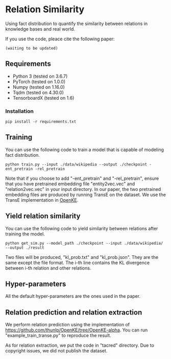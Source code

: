 # Relation Similarity

Using fact distribution to quantify the similarity between relations in knowledge bases and real world. 

If you use the code, pleace cite the following paper:

```
(waiting to be updated)
```

## Requirements

+ Python 3 (tested on 3.6.7)
+ PyTorch (tested on 1.0.0)
+ Numpy (tested on 1.16.0)
+ Tqdm (tested on 4.30.0)
+ TensorboardX (tested on 1.6)

### Installation

```
pip install -r requirements.txt
```

## Training

You can use the following code to train a model that is capable of modeling fact distribution.

```
python train.py --input ./data/wikipedia --output ./checkpoint -ent_pretrain -rel_pretrain 
```

Note that if you choose to add "-ent_pretrain" and "-rel_pretrain", ensure that you have pretrained embedding file "entity2vec.vec" and "relation2vec.vec" in your input directory. In our paper, the two pretrained embedding files are produced by running TransE on the dataset. We use the TransE implementation in [OpenKE](https://github.com/thunlp/OpenKE/tree/OpenKE-PyTorch).

## Yield relation similarity

You can use the following code to yield similarity between relations after training the model.

```
python get_sim.py --model_path ./checkpoint --input ./data/wikipedia/ --output ./result
```

Two files will be produced, "kl_prob.txt" and "kl_prob.json". They are the same except the file format. The i-th line contains the KL divergence between i-th relation and other relations. 

## Hyper-parameters

All the default hyper-parameters are the ones used in the paper.

## Relation prediction and relation extraction

We perform relation prediction using the implementation of https://github.com/thunlp/OpenKE/tree/OpenKE-alpha. You can run "example_train_transe.py" to reproduce the result.

As for relation extraction, we put the code in "tacred" directory. Due to copyright issues, we did not publish the dataset.
